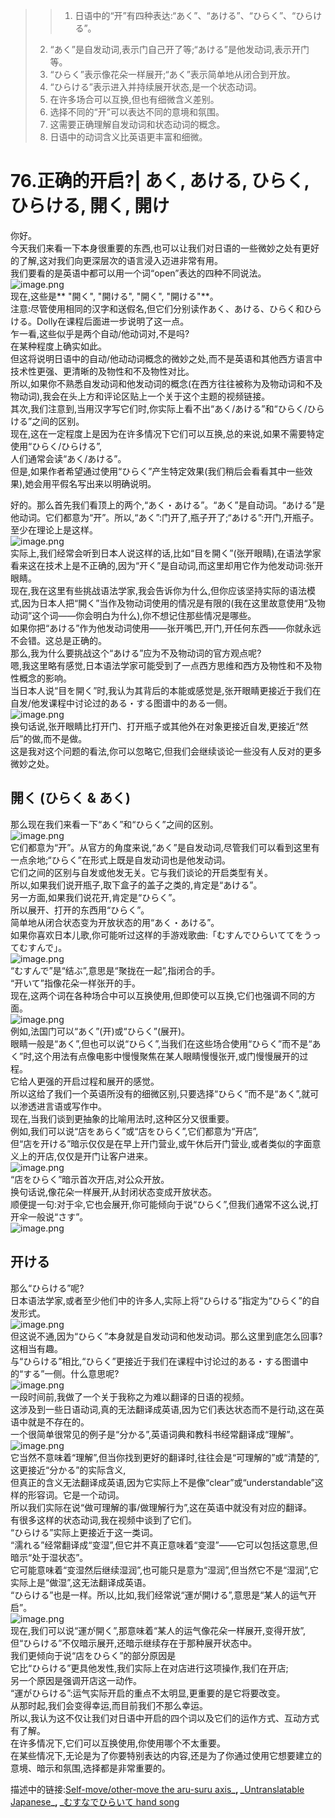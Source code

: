 > > 1. 日语中的“开”有四种表达:“あく”、“あける”、“ひらく”、“ひらける”。
> 2. “あく”是自发动词,表示门自己开了等;“あける”是他发动词,表示开门等。
> 3. “ひらく”表示像花朵一样展开;“あく”表示简单地从闭合到开放。
> 4. “ひらける”表示进入并持续展开状态,是一个状态动词。
> 5. 在许多场合可以互换,但也有细微含义差别。
> 6. 选择不同的“开”可以表达不同的意境和氛围。
> 7. 这需要正确理解自发动词和状态动词的概念。
> 8. 日语中的动词含义比英语更丰富和细微。

# 76.正确的开启?| あく, あける, ひらく, ひらける, 開く, 開け

你好。<br />今天我们来看一下本身很重要的东西,也可以让我们对日语的一些微妙之处有更好的了解,这对我们向更深层次的语言浸入迈进非常有用。<br />我们要看的是英语中都可以用一个词“open”表达的四种不同说法。<br />![image.png](https://cdn.nlark.com/yuque/0/2023/png/1179742/1695350293746-f7c8bc38-0de1-4dd4-9d7e-1a61470d8f79.png#averageHue=%23f1dcc3&clientId=u2ad297f5-06d3-4&from=paste&height=253&id=u1874a0fb&originHeight=380&originWidth=418&originalType=binary&ratio=1.5&rotation=0&showTitle=false&size=103756&status=done&style=none&taskId=u6f567321-4e3d-417a-83e3-b5f957a706b&title=&width=278.6666666666667)<br />现在,这些是** "開く", "開ける", "開く", "開ける"**。<br />注意:尽管使用相同的汉字和送假名,但它们分别读作あく、あける、ひらく和ひらける。Dolly在课程后面进一步说明了这一点。<br />乍一看,这些似乎是两个自动/他动词对,不是吗?<br />在某种程度上确实如此。<br />但这将说明日语中的自动/他动动词概念的微妙之处,而不是英语和其他西方语言中技术性更强、更清晰的及物性和不及物性对比。<br />所以,如果你不熟悉自发动词和他发动词的概念(在西方往往被称为及物动词和不及物动词),我会在头上方和评论区贴上一个关于这个主题的视频链接。<br />其次,我们注意到,当用汉字写它们时,你实际上看不出“あく/あける”和“ひらく/ひらける”之间的区别。<br />现在,这在一定程度上是因为在许多情况下它们可以互换,总的来说,如果不需要特定使用“ひらく/ひらける”,<br />人们通常会读“あく/あける”。<br />但是,如果作者希望通过使用“ひらく”产生特定效果(我们稍后会看看其中一些效果),她会用平假名写出来以明确说明。

好的。那么首先我们看顶上的两个,“あく・あける”。“あく”是自动词。“あける”是他动词。它们都意为“开”。所以,“あく”:门开了,瓶子开了;“あける”:开门,开瓶子。<br />至少在理论上是这样。<br />![image.png](https://cdn.nlark.com/yuque/0/2023/png/1179742/1695350512848-c7fcff55-84d0-4a7d-887a-6b3406a414cc.png#averageHue=%23d0cfcd&clientId=u2ad297f5-06d3-4&from=paste&height=239&id=ua268095d&originHeight=359&originWidth=397&originalType=binary&ratio=1.5&rotation=0&showTitle=false&size=47946&status=done&style=none&taskId=ud8cf294d-c47c-41f3-8787-2abc1fd6e7f&title=&width=264.6666666666667)<br />实际上,我们经常会听到日本人说这样的话,比如“目を開く”(张开眼睛),在语法学家看来这在技术上是不正确的,因为“开く”是自动词,而这里却用它作为他发动词:张开眼睛。<br />现在,我在这里有些挑战语法学家,我会告诉你为什么,但你应该坚持实际的语法模式,因为日本人把“開く”当作及物动词使用的情况是有限的(我在这里故意使用“及物动词”这个词——你会明白为什么),你不想记住那些情况是哪些。<br />如果你把“あける”作为他发动词使用——张开嘴巴,开门,开任何东西——你就永远不会错。这总是正确的。<br />那么,我为什么要挑战这个“あける”应为不及物动词的官方观点呢?<br />嗯,我这里略有感觉,日本语法学家可能受到了一点西方思维和西方及物性和不及物性概念的影响。<br />当日本人说“目を開く”时,我认为其背后的本能或感觉是,张开眼睛更接近于我们在自发/他发课程中讨论过的ある・する图谱中的ある一侧。<br />![image.png](https://cdn.nlark.com/yuque/0/2023/png/1179742/1695350567588-f0df5261-311b-4254-8028-53fb8cecd4ae.png#averageHue=%23d0cfcd&clientId=u2ad297f5-06d3-4&from=paste&height=327&id=u166e856f&originHeight=491&originWidth=706&originalType=binary&ratio=1.5&rotation=0&showTitle=false&size=134328&status=done&style=none&taskId=ue739761e-9439-48a4-9098-2f87dc2d457&title=&width=470.6666666666667)<br />换句话说,张开眼睛比打开门、打开瓶子或其他外在对象更接近自发,更接近“然后”的做,而不是做。<br />这是我对这个问题的看法,你可以忽略它,但我们会继续谈论一些没有人反对的更多微妙之处。
## 開く (ひらく & あく)
那么现在我们来看一下“あく”和“ひらく”之间的区别。<br />![image.png](https://cdn.nlark.com/yuque/0/2023/png/1179742/1695350615551-28751664-9143-4a95-854d-5740cceca680.png#averageHue=%23f7e5dd&clientId=u2ad297f5-06d3-4&from=paste&height=297&id=ufe18e2e2&originHeight=445&originWidth=507&originalType=binary&ratio=1.5&rotation=0&showTitle=false&size=154427&status=done&style=none&taskId=u67cedc61-fb89-4c1b-bc50-6f917aa8b51&title=&width=338)<br />它们都意为“开”。从官方的角度来说,“あく”是自发动词,尽管我们可以看到这里有一点余地;“ひらく”在形式上既是自发动词也是他发动词。<br />它们之间的区别与自发或他发无关。它与我们谈论的开启类型有关。<br />所以,如果我们说开瓶子,取下盒子的盖子之类的,肯定是“あける”。<br />另一方面,如果我们说花开,肯定是“ひらく”。<br />所以展开、打开的东西用“ひらく”。<br />简单地从闭合状态变为开放状态的用“あく・あける”。<br />如果你喜欢日本儿歌,你可能听过这样的手游戏歌曲:「むすんでひらいててをうってむすんで」。<br />![image.png](https://cdn.nlark.com/yuque/0/2023/png/1179742/1695350631985-e0e20a84-9941-4bff-857f-735ddbc0e521.png#averageHue=%23be4e39&clientId=u2ad297f5-06d3-4&from=paste&height=233&id=ue2aed5e4&originHeight=350&originWidth=342&originalType=binary&ratio=1.5&rotation=0&showTitle=false&size=146879&status=done&style=none&taskId=ub4a546ef-2be6-484e-bd72-30220edecc0&title=&width=228)<br />“むすんで”是“结ぶ”,意思是“聚拢在一起”,指闭合的手。<br />“开いて”指像花朵一样张开的手。<br />现在,这两个词在各种场合中可以互换使用,但即使可以互换,它们也强调不同的方面。<br />![image.png](https://cdn.nlark.com/yuque/0/2023/png/1179742/1695350646104-ce13492a-eb90-44b7-bf4c-f029ae9f7b94.png#averageHue=%238fc6b9&clientId=u2ad297f5-06d3-4&from=paste&height=280&id=ucad0c8c9&originHeight=420&originWidth=426&originalType=binary&ratio=1.5&rotation=0&showTitle=false&size=184260&status=done&style=none&taskId=uc2253a50-20d9-4a25-9d08-961cd541669&title=&width=284)<br />例如,法国门可以“あく”(开)或“ひらく”(展开)。<br />眼睛一般是“あく”,但也可以说“ひらく”,当我们在这些场合使用“ひらく”而不是“あく”时,这个用法有点像电影中慢慢聚焦在某人眼睛慢慢张开,或门慢慢展开的过程。<br />它给人更强的开启过程和展开的感觉。<br />所以这给了我们一个英语所没有的细微区别,只要选择“ひらく”而不是“あく”,就可以渗透进言语或写作中。<br />现在,当我们谈到更抽象的比喻用法时,这种区分又很重要。<br />例如,我们可以说“店をあらく”或“店をひらく”,它们都意为“开店”,<br />但“店を开ける”暗示仅仅是在早上开门营业,或午休后开门营业,或者类似的字面意义上的开店,仅仅是开门让客户进来。<br />![image.png](https://cdn.nlark.com/yuque/0/2023/png/1179742/1695350679445-a0737569-c6bd-4c52-bdee-8250febf30c3.png#averageHue=%23896c49&clientId=u2ad297f5-06d3-4&from=paste&height=311&id=u9b732a8d&originHeight=466&originWidth=540&originalType=binary&ratio=1.5&rotation=0&showTitle=false&size=250932&status=done&style=none&taskId=u9db6e46c-0e3b-48a0-80e2-74a3d10f40a&title=&width=360)<br />“店をひらく”暗示首次开店,对公众开放。<br />换句话说,像花朵一样展开,从封闭状态变成开放状态。<br />顺便提一句:对于伞,它也会展开,你可能倾向于说“ひらく”,但我们通常不这么说,打开伞一般说“さす”。<br />![image.png](https://cdn.nlark.com/yuque/0/2023/png/1179742/1695350742238-05b51512-a157-4703-ae25-f6d2e298d5f6.png#averageHue=%23f4ead6&clientId=u2ad297f5-06d3-4&from=paste&height=232&id=ucb72f0e4&originHeight=348&originWidth=394&originalType=binary&ratio=1.5&rotation=0&showTitle=false&size=79284&status=done&style=none&taskId=u04bc173b-473f-486d-b3af-15ba287e556&title=&width=262.6666666666667)
## 开ける
那么“ひらける”呢?<br />日本语法学家,或者至少他们中的许多人,实际上将“ひらける”指定为“ひらく”的自发形式。<br />![image.png](https://cdn.nlark.com/yuque/0/2023/png/1179742/1695350779690-2e76f9f4-afca-42ff-a1ca-c5953a8a8436.png#averageHue=%23fafbfd&clientId=u2ad297f5-06d3-4&from=paste&height=205&id=u52d977a8&originHeight=307&originWidth=350&originalType=binary&ratio=1.5&rotation=0&showTitle=false&size=164233&status=done&style=none&taskId=ud14b33b2-28e0-4cea-9bb8-806e1b22073&title=&width=233.33333333333334)<br />但这说不通,因为“ひらく”本身就是自发动词和他发动词。那么这里到底怎么回事?这相当有趣。<br />与“ひらける”相比,“ひらく”更接近于我们在课程中讨论过的ある・する图谱中的“する”一侧。什么意思呢?<br />![image.png](https://cdn.nlark.com/yuque/0/2023/png/1179742/1695350791645-ebd8d092-dd18-4ef7-b2b5-d43c2dc8a6a8.png#averageHue=%23d8d7d3&clientId=u2ad297f5-06d3-4&from=paste&height=228&id=ub55f8cf9&originHeight=342&originWidth=545&originalType=binary&ratio=1.5&rotation=0&showTitle=false&size=96986&status=done&style=none&taskId=u44403512-f48b-4c64-8b8d-562f0d1515d&title=&width=363.3333333333333)<br />一段时间前,我做了一个关于我称之为难以翻译的日语的视频。<br />这涉及到一些日语动词,真的无法翻译成英语,因为它们表达状态而不是行动,这在英语中就是不存在的。<br />一个很简单很常见的例子是“分かる”,英语词典和教科书经常翻译成“理解”。<br />![image.png](https://cdn.nlark.com/yuque/0/2023/png/1179742/1695350806065-776b729b-9384-4eeb-9b83-561ac4e802c9.png#averageHue=%23f9f2f1&clientId=u2ad297f5-06d3-4&from=paste&height=339&id=u5f2b6f9c&originHeight=508&originWidth=667&originalType=binary&ratio=1.5&rotation=0&showTitle=false&size=215447&status=done&style=none&taskId=u8bbb14cf-ba37-41ba-8f03-22a44f84e7c&title=&width=444.6666666666667)<br />它当然不意味着“理解”,但当你找到更好的翻译时,往往会是“可理解的”或“清楚的”,这更接近“分かる”的实际含义,<br />但真正的含义无法翻译成英语,因为它实际上不是像“clear”或“understandable”这样的形容词。它是一个动词。<br />所以我们实际在说“做可理解的事/做理解行为”,这在英语中就没有对应的翻译。<br />有很多这样的状态动词,我在视频中谈到了它们。<br />“ひらける”实际上更接近于这一类词。<br />“濡れる”经常翻译成“变湿”,但它并不真正意味着“变湿”——它可以包括这意思,但暗示“处于湿状态”。<br />它可能意味着“变湿然后继续湿润”,也可能只是意为“湿润”,但当然它不是“湿润”,它实际上是“做湿”,这无法翻译成英语。<br />“ひらける”也是一样。所以,比如,我们经常说“運が開ける”,意思是“某人的运气开启”。<br />![image.png](https://cdn.nlark.com/yuque/0/2023/png/1179742/1695350848187-5b5dd991-abc8-4932-9ceb-34d21ca91647.png#averageHue=%23f0cdae&clientId=u2ad297f5-06d3-4&from=paste&height=303&id=ud95effe3&originHeight=455&originWidth=599&originalType=binary&ratio=1.5&rotation=0&showTitle=false&size=289231&status=done&style=none&taskId=ud1f5adf5-7578-4901-8d0c-543273abe72&title=&width=399.3333333333333)<br />现在,我们可以说“運が開く”,那意味着“某人的运气像花朵一样展开,变得开放”,但“ひらける”不仅暗示展开,还暗示继续存在于那种展开状态中。<br />我们更倾向于说“店をひらく”的部分原因是<br />它比“ひらける”更具他发性,我们实际上在对店进行这项操作,我们在开店;<br />另一个原因是强调开店这一动作。<br />“運がひらける”:运气实际开启的重点不太明显,更重要的是它将要改变。<br />从那时起,我们会变得幸运,而目前我们不那么幸运。<br />所以,我认为这不仅让我们对日语中开启的四个词以及它们的运作方式、互动方式有了解。<br />在许多情况下,它们可以互换使用,你使用哪个不太重要。<br />在某些情况下,无论是为了你要特别表达的内容,还是为了你通过使用它想要建立的意境、暗示和氛围,选择都是非常重要的。

描述中的链接:[Self-move/other-move the aru-suru axis](https://www.youtube.com/watch?v=ELk1dqaEmyk&t=0s)**_, _**[Untranslatable Japanese](https://www.youtube.com/watch?v=wLrK_YxdPoM)**_, _**[むすなでひらいて hand song](https://www.youtube.com/watch?v=BSZC0WBldv4)
